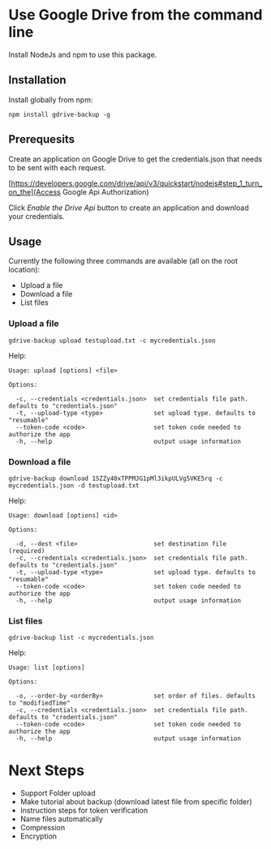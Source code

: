 # Use Google Drive from the command line
Install NodeJs and npm to use this package.

## Installation
Install globally from npm:

```
npm install gdrive-backup -g
```

## Prerequesits
Create an application on Google Drive to get the credentials.json that needs to
be sent with each request.

[https://developers.google.com/drive/api/v3/quickstart/nodejs#step_1_turn_on_the](Access Google Api Authorization)

Click *Enable the Drive Api* button to create an application and download your credentials.


## Usage
Currently the following three commands are available (all on the root location):
* Upload a file
* Download a file
* List files

### Upload a file
```
gdrive-backup upload testupload.txt -c mycredentials.json
```
Help:
```
Usage: upload [options] <file>

Options:

  -c, --credentials <credentials.json>  set credentials file path. defaults to "credentials.json"
  -t, --upload-type <type>              set upload type. defaults to "resumable"
  --token-code <code>                   set token code needed to authorize the app
  -h, --help                            output usage information
```
### Download a file
```
gdrive-backup download 1SZZy40xTPPMJG1pMl3ikpULVg5VKE5rq -c mycredentials.json -d testupload.txt
```
Help:
```
Usage: download [options] <id>

Options:

  -d, --dest <file>                     set destination file (required)
  -c, --credentials <credentials.json>  set credentials file path. defaults to "credentials.json"
  -t, --upload-type <type>              set upload type. defaults to "resumable"
  --token-code <code>                   set token code needed to authorize the app
  -h, --help                            output usage information
```
### List files
```
gdrive-backup list -c mycredentials.json
```
Help:
```
Usage: list [options]

Options:

  -o, --order-by <orderBy>              set order of files. defaults to "modifiedTime"
  -c, --credentials <credentials.json>  set credentials file path. defaults to "credentials.json"
  --token-code <code>                   set token code needed to authorize the app
  -h, --help                            output usage information
```

# Next Steps
* Support Folder upload
* Make tutorial about backup (download latest file from specific folder)
* Instruction steps for token verification
* Name files automatically
* Compression
* Encryption
